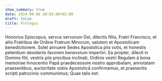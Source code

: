 ```yaml
---
show_summary: true
date: 2024-09-06 20:03:00+02:00
draft: false
title: Prologus
---
```





Honorius Episcopus, servus servorum Dei, dilectis filiis, Fratri Francisco, et aliis Fratribus de Ordine Fratrum Minorum, salutem et Apostolicam benedictionem. Solet annuere Sedes Apostolica piis votis, et honestis petentium desideriis favorem benevolum impertiri. Ea propter, dilecti in Domino filii, vestris piis precibus inclinati, Ordinis vestri Regulam à bona memoriae Innocentio Papâ praedecessore nostro approbatam, annotatam praesentibus, auctoritate vobis Apostolicâ confirmamus, et praesentis scripti patrocinio communimus; Quae talis est:
